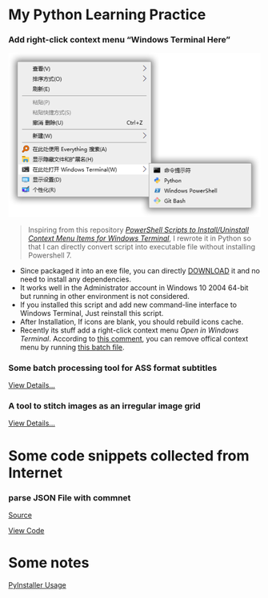 # My Python Learning Practice

### Add right-click context menu “Windows Terminal Here”

![](AddTerminalToContextMenu/View.png)

> Inspiring from this repository [*PowerShell Scripts to Install/Uninstall Context Menu Items for Windows Terminal*](https://github.com/lextm/windowsterminal-shell), I rewrote it in Python so that I can directly convert script into executable file without installing Powershell 7.

- Since packaged it into an exe file, you can directly [DOWNLOAD](https://github.com/coo11/PythonScript/releases/tag/v0.0.1) it and no need to install any dependencies.
- It works well in the Administrator account in Windows 10 2004 64-bit but running in other environment is not considered.
- If you installed this script and add new command-line interface to Windows Terminal, Just reinstall this script.
- After Installation, If icons are blank, you should rebuild icons cache.
- Recently its stuff add a right-click context menu *Open in Windows Terminal*. According to [this comment](https://github.com/microsoft/terminal/issues/7008#issuecomment-662621638), you can remove offical context menu by running [this batch file](AddTerminalToContextMenu/RemoveOpenInWindowsTerminal.cmd).

### Some batch processing tool for ASS format subtitles

[View Details...](ASSPyTools/README.md#ass-字幕相关的批量处理脚本)

### A tool to stitch images as an irregular image grid

[View Details...](IrregularImageStitcher/README.md#不规则多宫格图片拼接)

# Some code snippets collected from Internet

### parse JSON File with commnet

[Source](https://zhuanlan.zhihu.com/p/99682140)

[View Code](Snippets\pJSONC.py)

# Some notes 

[PyInstaller Usage](AddTerminalToContextMenu/NOTE.md#使用-pyinstaller-打包)
